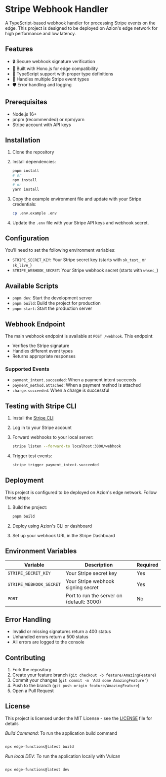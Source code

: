 # Stripe Webhook Handler

A TypeScript-based webhook handler for processing Stripe events on the edge. This project is designed to be deployed on Azion's edge network for high performance and low latency.

## Features

- 🔒 Secure webhook signature verification
- 🚀 Built with Hono.js for edge compatibility
- 📝 TypeScript support with proper type definitions
- 🔄 Handles multiple Stripe event types
- 🛡️ Error handling and logging

## Prerequisites

- Node.js 16+
- pnpm (recommended) or npm/yarn
- Stripe account with API keys

## Installation

1. Clone the repository
2. Install dependencies:

   ```bash
   pnpm install
   # or
   npm install
   # or
   yarn install
   ```

3. Copy the example environment file and update with your Stripe credentials:

   ```bash
   cp .env.example .env
   ```

4. Update the `.env` file with your Stripe API keys and webhook secret.

## Configuration

You'll need to set the following environment variables:

- `STRIPE_SECRET_KEY`: Your Stripe secret key (starts with `sk_test_` or `sk_live_`)
- `STRIPE_WEBHOOK_SECRET`: Your Stripe webhook secret (starts with `whsec_`)

## Available Scripts

- `pnpm dev`: Start the development server
- `pnpm build`: Build the project for production
- `pnpm start`: Start the production server

## Webhook Endpoint

The main webhook endpoint is available at `POST /webhook`. This endpoint:

- Verifies the Stripe signature
- Handles different event types
- Returns appropriate responses

### Supported Events

- `payment_intent.succeeded`: When a payment intent succeeds
- `payment_method.attached`: When a payment method is attached
- `charge.succeeded`: When a charge is successful

## Testing with Stripe CLI

1. Install the [Stripe CLI](https://stripe.com/docs/stripe-cli)
2. Log in to your Stripe account
3. Forward webhooks to your local server:

   ```bash
   stripe listen --forward-to localhost:3000/webhook
   ```

4. Trigger test events:

   ```bash
   stripe trigger payment_intent.succeeded
   ```

## Deployment

This project is configured to be deployed on Azion's edge network. Follow these steps:

1. Build the project:

   ```bash
   pnpm build
   ```

2. Deploy using Azion's CLI or dashboard
3. Set up your webhook URL in the Stripe Dashboard

## Environment Variables

| Variable | Description | Required |
|----------|-------------|----------|
| `STRIPE_SECRET_KEY` | Your Stripe secret key | Yes |
| `STRIPE_WEBHOOK_SECRET` | Your Stripe webhook signing secret | Yes |
| `PORT` | Port to run the server on (default: 3000) | No |

## Error Handling

- Invalid or missing signatures return a 400 status
- Unhandled errors return a 500 status
- All errors are logged to the console

## Contributing

1. Fork the repository
2. Create your feature branch (`git checkout -b feature/AmazingFeature`)
3. Commit your changes (`git commit -m 'Add some AmazingFeature'`)
4. Push to the branch (`git push origin feature/AmazingFeature`)
5. Open a Pull Request

## License

This project is licensed under the MIT License - see the [LICENSE](LICENSE) file for details

_Build Command_: To run the application build command

```bash

npx edge-functions@latest build

```

_Run local DEV_: To run the application locally with Vulcan

```bash

npx edge-functions@latest dev

```
